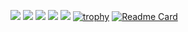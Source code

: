 ![](https://github-profile-summary-cards.vercel.app/api/cards/profile-details?username=pintertamas&theme=solarized_dark)
![](https://github-profile-summary-cards.vercel.app/api/cards/repos-per-language?username=pintertamas&theme=solarized_dark)
![](https://github-profile-summary-cards.vercel.app/api/cards/most-commit-language?username=pintertamas&theme=solarized_dark)
![](https://github-profile-summary-cards.vercel.app/api/cards/stats?username=pintertamas&theme=solarized_dark)
![](https://github-profile-summary-cards.vercel.app/api/cards/productive-time?username=pintertamas&theme=solarized_dark)
[![trophy](https://github-profile-trophy.vercel.app/?username=pintertamas&title=Commit,Repositories&theme=nord)](https://github.com/ryo-ma/github-profile-trophy)
[![Readme Card](https://github-readme-stats.vercel.app/api/pin/?username=pintertamas&repo=github-readme-stats)](https://github.com/anuraghazra/github-readme-stats)
